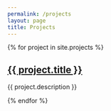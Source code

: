 ```yaml
---
permalink: /projects
layout: page
title: Projects
---
```

{% for project in site.projects %}
  <h2>
    <a href="{{ project.url }}">
      {{ project.title }}
      </a>
  </h2>
  <p>{{ project.description }}</p>
{% endfor %}
